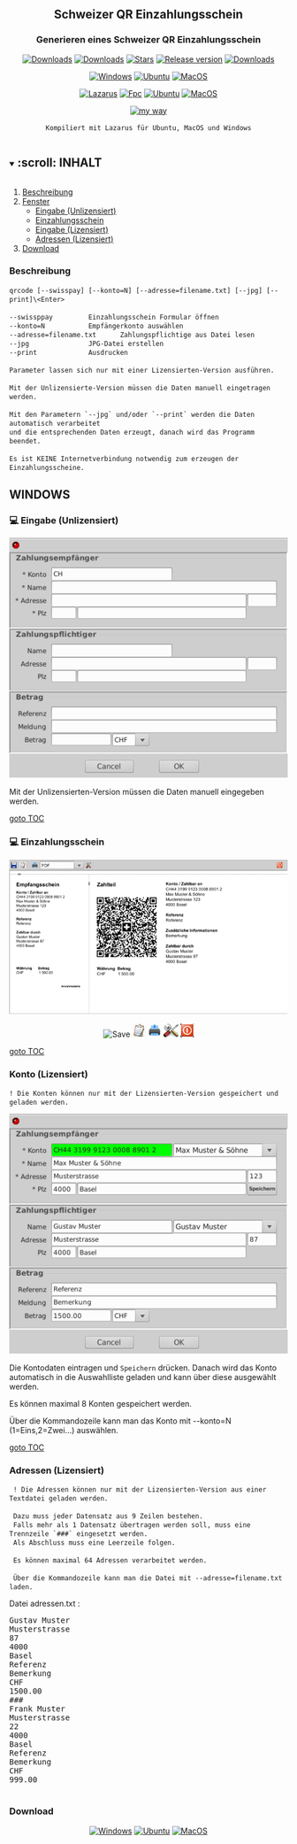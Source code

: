 <div align="center">

## Schweizer QR Einzahlungsschein

### Generieren eines Schweizer QR Einzahlungsschein

[![Downloads](https://img.shields.io/github/last-commit/unattended-ch/einzahlungsschein?style=for-the-badge&color=green)](https://github.com/unattended-ch/einzahlungsschein/releases/latest)
[![Downloads](https://img.shields.io/github/license/unattended-ch/einzahlungsschein?style=for-the-badge&color=darkgreen)](https://github.com/unattended-ch/einzahlungsschein/releases/latest)
[![Stars](https://img.shields.io/github/stars/unattended-ch/einzahlungsschein?style=for-the-badge&color=orange)](https://github.com/unattended-ch/einzahlungsschein/stargazers)
[![Release version](https://img.shields.io/github/v/release/unattended-ch/einzahlungsschein?label=&style=for-the-badge)](https://github.com/unattended-ch/einzahlungsschein/releases/latest)
[![Downloads](https://img.shields.io/github/downloads/unattended-ch/einzahlungsschein/total?style=for-the-badge&color=blue)](https://github.com/unattended-ch/einzahlungsschein/releases/latest)

[![Windows](https://img.shields.io/badge/-Windows_x64-blue.svg?style=for-the-badge&logo=windows)](https://github.com/unattended-ch/einzahlungsschein/releases/latest/download/qrcode_1.0.0.0-win64.exe)
[![Ubuntu](https://img.shields.io/badge/-Ubuntu_x64-brightgreen.svg?style=for-the-badge&logo=linux)](https://github.com/unattended-ch/einzahlungsschein/releases/latest/download/qrcode_1.0.0.0-amd64.deb)
[![MacOS](https://img.shields.io/badge/-MacOS_x64-lightblue.svg?style=for-the-badge&logo=apple)](https://github.com/unattended-ch/einzahlungsschein/releases/latest/download/qrcode_1.0.0.0-mac64.dmg)

[![Lazarus](https://img.shields.io/badge/-Lazarus_2.2.4-yellow.svg?style=for-the-badge)](https://sourceforge.net/projects/lazarus/files/Lazarus%20Linux%20amd64%20DEB/Lazarus%202.2.4/)
[![Fpc](https://img.shields.io/badge/-FPC_3.2.2-yellow.svg?style=for-the-badge)](https://www.freepascal.org/download.html)
[![Ubuntu](https://img.shields.io/badge/-Ubuntu_20.04-yellow.svg?style=for-the-badge)](https://releases.ubuntu.com/focal/)
[![MacOS](https://img.shields.io/badge/-MacOS_10.13-yellow.svg?style=for-the-badge)](https://de.wikipedia.org/wiki/MacOS)

[![my way](https://img.shields.io/badge/-vide_alios_et_bene_quod_opus_est_cogitare-navy.svg?style=for-the-badge)](https://www.google.ch/search?q=%22vide+alios+et+bene+quod+opus+est+cogitare%22+translate)



    Kompiliert mit Lazarus für Ubuntu, MacOS und Windows


</div>

<a name="toc"></a>
<!-- TABLE OF CONTENTS -->
<details open="open">
  <summary><h2 style="display: inline-block">:scroll: INHALT</h2></summary>
  <ol>
    <li><a href="#descriptions">Beschreibung</a></li>
    <li><a href="#windows">Fenster</a>
      <ul>
      <li><a href="#mainwindow">Eingabe (Unlizensiert)</a></li>
      <li><a href="#paywindow">Einzahlungsschein</a></li>
      <li><a href="#konten">Eingabe (Lizensiert)</a></li>
      <li><a href="#adresses">Adressen (Lizensiert)</a></li>
      </ul>
    </li>
    <li><a href="#downloads">Download</a></li>
  </ol>
</details>

<a name="description"></a>
### Beschreibung

    qrcode [--swisspay] [--konto=N] [--adresse=filename.txt] [--jpg] [--print]\<Enter>

    --swissppay			Einzahlungsschein Formular öffnen
    --konto=N			Empfängerkonto auswählen
    --adresse=filename.txt		Zahlungspflichtige aus Datei lesen
    --jpg				JPG-Datei erstellen
    --print				Ausdrucken

    Parameter lassen sich nur mit einer Lizensierten-Version ausführen.

    Mit der Unlizensierte-Version müssen die Daten manuell eingetragen werden.

    Mit den Parametern `--jpg` und/oder `--print` werden die Daten automatisch verarbeitet
    und die entsprechenden Daten erzeugt, danach wird das Programm beendet.

    Es ist KEINE Internetverbindung notwendig zum erzeugen der Einzahlungsscheine.

<a name="windows"></a>
## WINDOWS
<a name="mainwindow"></a>
### :computer: Eingabe (Unlizensiert)
<div align="center">

![Main Page](/res/main-window.png)

</div>

   Mit der Unlizensierten-Version müssen die Daten manuell eingegeben werden.

   [goto TOC](#toc)


### :computer: Einzahlungsschein
<div align="center">

![Main Page](/res/pay-window.png)

![Save](/res/save.ico)
![Clip](/res/clip.png)
![Print](/res/printer.png)
![Setup](/res/print-setup.png)
![Exit](/res/exit1.bmp)

</div>

   [goto TOC](#toc)

<a name="konten"></a>
### Konto (Lizensiert)

    ! Die Konten können nur mit der Lizensierten-Version gespeichert und geladen werden.

<div align="center">

![Full Page](/res/full-window.png)

</div>

   Die Kontodaten eintragen und `Speichern` drücken.
   Danach wird das Konto automatisch in die Auswahlliste geladen und kann über diese ausgewählt werden.

   Es können maximal 8 Konten gespeichert werden.

   Über die Kommandozeile kann man das Konto mit --konto=N (1=Eins,2=Zwei...) auswählen.

   [goto TOC](#toc)

<a name="adresses"></a>
### Adressen (Lizensiert)

     ! Die Adressen können nur mit der Lizensierten-Version aus einer Textdatei geladen werden.

     Dazu muss jeder Datensatz aus 9 Zeilen bestehen.
     Falls mehr als 1 Datensatz übertragen werden soll, muss eine Trennzeile `###` eingesetzt werden.
     Als Abschluss muss eine Leerzeile folgen.

     Es können maximal 64 Adressen verarbeitet werden.

     Über die Kommandozeile kann man die Datei mit --adresse=filename.txt laden.

 Datei adressen.txt :

<pre>
Gustav Muster
Musterstrasse
87
4000
Basel
Referenz
Bemerkung
CHF
1500.00
###
Frank Muster
Musterstrasse
22
4000
Basel
Referenz
Bemerkung
CHF
999.00

</pre>

<a name="downloads"></a>
### Download
<div align="center">

[![Windows](https://img.shields.io/badge/-Windows_x64-blue.svg?style=for-the-badge&logo=windows)](https://github.com/unattended-ch/einzahlungsschein/releases/latest/download/qrcode_1.0.0.0-win64.exe)
[![Ubuntu](https://img.shields.io/badge/-Ubuntu_x64-brightgreen.svg?style=for-the-badge&logo=linux)](https://github.com/unattended-ch/einzahlungsschein/releases/latest/download/qrcode_1.0.0.0-amd64.deb)
[![MacOS](https://img.shields.io/badge/-MacOS_x64-lightblue.svg?style=for-the-badge&logo=apple)](https://github.com/unattended-ch/einzahlungsschein/releases/latest/download/qrcode_1.0.0.0-mac64.dmg)

</div>
